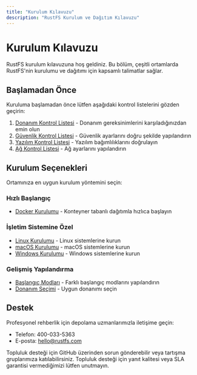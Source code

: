 ```yaml
---
title: "Kurulum Kılavuzu"  
description: "RustFS Kurulum ve Dağıtım Kılavuzu"  
---  
```


# Kurulum Kılavuzu  

RustFS kurulum kılavuzuna hoş geldiniz. Bu bölüm, çeşitli ortamlarda RustFS'nin kurulumu ve dağıtımı için kapsamlı talimatlar sağlar.  

## Başlamadan Önce  

Kuruluma başlamadan önce lütfen aşağıdaki kontrol listelerini gözden geçirin:  

1. [Donanım Kontrol Listesi](./hard-checklists) - Donanım gereksinimlerini karşıladığınızdan emin olun  
2. [Güvenlik Kontrol Listesi](./security-checklists) - Güvenlik ayarlarını doğru şekilde yapılandırın  
3. [Yazılım Kontrol Listesi](./software-checklists) - Yazılım bağımlılıklarını doğrulayın  
4. [Ağ Kontrol Listesi](./network-checklists) - Ağ ayarlarını yapılandırın  

## Kurulum Seçenekleri  

Ortamınıza en uygun kurulum yöntemini seçin:  

### Hızlı Başlangıç  

- [Docker Kurulumu](./docker) - Konteyner tabanlı dağıtımla hızlıca başlayın  

### İşletim Sistemine Özel  

- [Linux Kurulumu](./linux) - Linux sistemlerine kurun  
- [macOS Kurulumu](./macos/) - macOS sistemlerine kurun  
- [Windows Kurulumu](./windows/) - Windows sistemlerine kurun  

### Gelişmiş Yapılandırma  

- [Başlangıç Modları](./mode/) - Farklı başlangıç modlarını yapılandırın  
- [Donanım Seçimi](./hardware-selection) - Uygun donanımı seçin  

## Destek  

Profesyonel rehberlik için depolama uzmanlarımızla iletişime geçin:  

- Telefon: 400-033-5363  
- E-posta: <hello@rustfs.com>  

Topluluk desteği için GitHub üzerinden sorun gönderebilir veya tartışma gruplarımıza katılabilirsiniz. Topluluk desteği için yanıt kalitesi veya SLA garantisi vermediğimizi lütfen unutmayın.